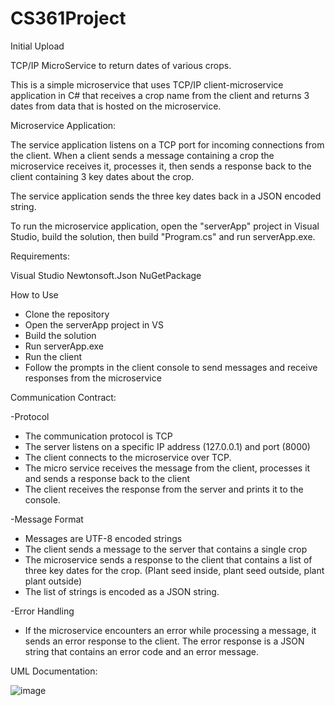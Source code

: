 # CS361Project
Initial Upload

TCP/IP MicroService to return dates of various crops.

This is a simple microservice that uses TCP/IP client-microservice application in C# that receives a crop name from the client and returns 3 dates from data that 
is hosted on the microservice. 

Microservice Application:

The service application listens on a TCP port for incoming connections from the client. When a client sends a message containing a crop the microservice receives it, processes it, then sends a response back to the client containing 3 key dates about the crop. 

The service application sends the three key dates back in a JSON encoded string. 

To run the microservice application, open the "serverApp" project in Visual Studio, build the solution, then build "Program.cs" and run serverApp.exe. 

Requirements:

Visual Studio
Newtonsoft.Json NuGetPackage

How to Use
* Clone the repository
* Open the serverApp project in VS
* Build the solution
* Run serverApp.exe
* Run the client
* Follow the prompts in the client console to send messages and receive responses from the microservice

Communication Contract:

-Protocol
  * The communication protocol is TCP
  * The server listens on a specific IP address (127.0.0.1) and port (8000) 
  * The client connects to the microservice over TCP.
  * The micro service receives the message from the client, processes it and sends a response back to the client
  * The client receives the response from the server and prints it to the console. 
  
-Message Format
  * Messages are UTF-8 encoded strings
  * The client sends a message to the server that contains a single crop
  * The microservice sends a response to the client that contains a list of three key dates for the crop. (Plant seed inside, plant seed outside, plant plant outside)
  * The list of strings is encoded as a JSON string. 
  
-Error Handling
  * If the microservice encounters an error while processing a message, it sends an error response to the client. The error response is a JSON string that contains an     error code and an error message. 
  
  

UML Documentation:

![image](https://user-images.githubusercontent.com/105454086/218640051-6de7a149-39f0-4a4d-b977-f45cb7ce3cc9.png)
